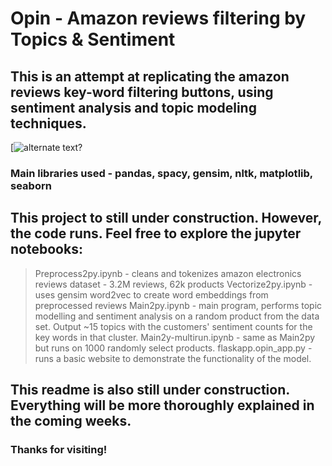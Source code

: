 # Opin - Amazon reviews filtering by Topics & Sentiment

## This is an attempt at replicating the amazon reviews key-word filtering buttons, using sentiment analysis and topic modeling techniques.

[![alternate text?](https://thumbs-prod.si-cdn.com/jMf67WeGW5kV0GDKlxoctm5p3iY=/800x600/filters:no_upscale()/https://public-media.si-cdn.com/filer/6b/0d/6b0da437-5ee0-4108-8f77-6964bef50c0d/einstein_color.png)

### Main libraries used - pandas, spacy, gensim, nltk, matplotlib, seaborn

## This project to still under construction. However, the code runs. Feel free to explore the jupyter notebooks:
> Preprocess2py.ipynb - cleans and tokenizes amazon electronics reviews dataset - 3.2M reviews, 62k products
> Vectorize2py.ipynb - uses gensim word2vec to create word embeddings from preprocessed reviews
> Main2py.ipynb - main program, performs topic modelling and sentiment analysis on a random product from the data set. Output ~15 topics with the customers' sentiment counts for the key words in that cluster.
> Main2y-multirun.ipynb - same as Main2py but runs on 1000 randomly select products.
> flaskapp.opin_app.py - runs a basic website to demonstrate the functionality of the model.

## This readme is also still under construction. Everything will be more thoroughly explained in the coming weeks.

### Thanks for visiting!
